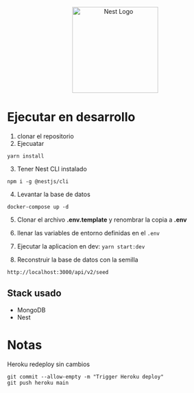 <p align="center">
  <a href="http://nestjs.com/" target="blank"><img src="https://nestjs.com/img/logo-small.svg" width="200" alt="Nest Logo" /></a>
</p>

# Ejecutar en desarrollo

1. clonar el repositorio
2. Ejecuatar

```
yarn install
```

3. Tener Nest CLI instalado

```
npm i -g @nestjs/cli
```

4. Levantar la base de datos

```
docker-compose up -d

```

5. Clonar el archivo **.env.template** y renombrar la copia a **.env**

6. llenar las variables de entorno definidas en el `.env`

7. Ejecutar la aplicacion en dev:
   `yarn start:dev`

8. Reconstruir la base de datos con la semilla

```
http://localhost:3000/api/v2/seed
```

## Stack usado

- MongoDB
- Nest

# Notas

Heroku redeploy sin cambios

```
git commit --allow-empty -m "Trigger Heroku deploy"
git push heroku main
```
